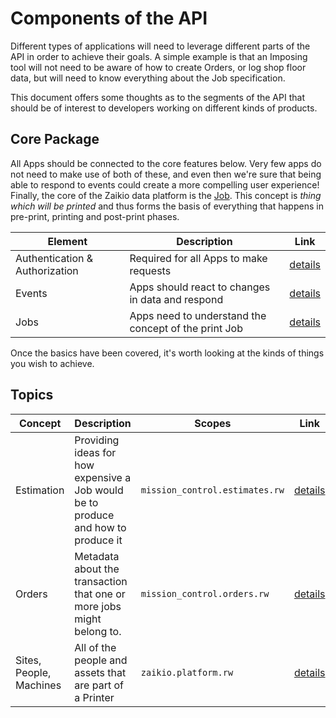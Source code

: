 # Components of the API

Different types of applications will need to leverage different parts of the API in order to achieve their goals. A simple example is that an Imposing tool will not need to be aware of how to create Orders, or log shop floor data, but will need to know everything about the Job specification.

This document offers some thoughts as to the segments of the API that should be of interest to developers working on different kinds of products.

## Core Package

All Apps should be connected to the core features below. Very few apps do not need to make use of both of these,
and even then we're sure that being able to respond to events could create a more compelling user experience!
Finally, the core of the Zaikio data platform is the [Job](/api/mission_control/guides/api-topics/job/). This
concept is _thing which will be printed_ and thus forms the basis of everything that happens in
pre-print, printing and post-print phases.

| Element | Description | Link |
| --- | --- | --- |
| Authentication & Authorization | Required for all Apps to make requests | [details](/guides/oauth) |
| Events | Apps should react to changes in data and respond | [details](/guides/loom) |
| Jobs | Apps need to understand the concept of the print Job | [details](/api/mission_control/guides/api-topics/job/) |

Once the basics have been covered, it's worth looking at the kinds of things you wish to achieve.

## Topics

| Concept | Description | Scopes | Link |
| --- | --- | --- | --- |
| Estimation | Providing ideas for how expensive a Job would be to produce and how to produce it | `mission_control.estimates.rw` | [details](/api/mission_control/guides/api-topics/estimation) |
| Orders | Metadata about the transaction that one or more jobs might belong to. | `mission_control.orders.rw` | [details](/api/mission_control/guides/api-topics/business) |
| Sites, People, Machines | All of the people and assets that are part of a Printer | `zaikio.platform.rw` | [details](/api/directory/platform.html) |
